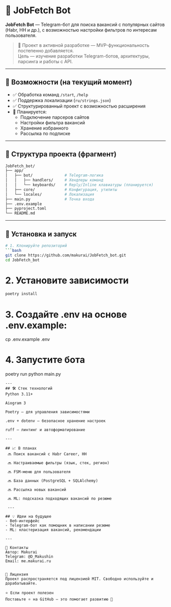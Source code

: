 # 🤖 JobFetch Bot

**JobFetch Bot** — Telegram-бот для поиска вакансий с популярных сайтов (Habr, HH и др.), с возможностью настройки фильтров по интересам пользователя.

> 🧪 Проект в активной разработке — MVP-функциональность постепенно добавляется.  
> Цель — изучение разработки Telegram-ботов, архитектуры, парсинга и работы с API.

---

## 📌 Возможности (на текущий момент)

- ✅ Обработка команд `/start`, `/help`
- ✅ Поддержка локализации (`ru/strings.json`)
- ✅ Структурированный проект с возможностью расширения
- 🚧 Планируется:
  - Подключение парсеров сайтов
  - Настройки фильтра вакансий
  - Хранение избранного
  - Рассылка по подписке

---
## 📁 Структура проекта (фрагмент)
```bash
JobFetch_bot/
├── app/
│   ├── bot/              # Telegram-логика
│   │   ├── handlers/     # Хендлеры команд
│   │   └── keyboards/    # Reply/Inline клавиатуры (планируется)
│   ├── core/             # Конфигурация, утилиты
│   └── locales/          # Локализация
├── main.py               # Точка входа
├── .env.example
├── pyproject.toml
└── README.md
```
---
## 🚀 Установка и запуск

```bash
# 1. Клонируйте репозиторий
```bash
git clone https://github.com/makurai/JobFetch_bot.git
cd JobFetch_bot
```
# 2. Установите зависимости
```bash
poetry install
```

# 3. Создайте .env на основе .env.example:
cp .env.example .env

# 4. Запустите бота
poetry run python main.py
```
---
## 🛠️ Стек технологий
Python 3.11+

Aiogram 3

Poetry — для управления зависимостями

.env + dotenv — безопасное хранение настроек

ruff — линтинг и автоформатирование

---

## 📈 В планах
 🔜 Поиск вакансий с Habr Career, HH

 🔜 Настраиваемые фильтры (язык, стек, регион)

 🔜 FSM-меню для пользователя

 🔜 База данных (PostgreSQL + SQLAlchemy)

 🔜 Рассылка новых вакансий

 🔜 ML: подсказка подходящих вакансий по резюме

 ---

## 💡 Идеи на будущее
- Веб-интерфейс
- Telegram-бот как помощник в написании резюме
- ML: кластеризация вакансий, рекомендации

---

🤝 Контакты
Автор: Makurai
Telegram: @D_Makushin
Email: me.makurai.ru


📃 Лицензия
Проект распространяется под лицензией MIT. Свободно используйте и дорабатывайте.

⭐ Если проект полезен
Поставьте ⭐ на GitHub — это помогает развитию 🙌
